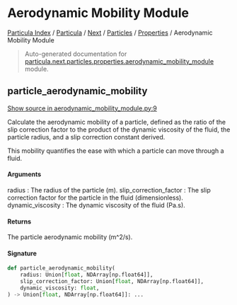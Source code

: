 # Aerodynamic Mobility Module

[Particula Index](../../../../README.md#particula-index) / [Particula](../../../index.md#particula) / [Next](../../index.md#next) / [Particles](../index.md#particles) / [Properties](./index.md#properties) / Aerodynamic Mobility Module

> Auto-generated documentation for [particula.next.particles.properties.aerodynamic_mobility_module](https://github.com/Gorkowski/particula/blob/main/particula/next/particles/properties/aerodynamic_mobility_module.py) module.

## particle_aerodynamic_mobility

[Show source in aerodynamic_mobility_module.py:9](https://github.com/Gorkowski/particula/blob/main/particula/next/particles/properties/aerodynamic_mobility_module.py#L9)

Calculate the aerodynamic mobility of a particle, defined as the ratio
of the slip correction factor to the product of the dynamic viscosity of
the fluid, the particle radius, and a slip correction constant derived.

This mobility quantifies the ease with which a particle can move through
a fluid.

#### Arguments

radius : The radius of the particle (m).
slip_correction_factor : The slip correction factor for the particle
    in the fluid (dimensionless).
dynamic_viscosity : The dynamic viscosity of the fluid (Pa.s).

#### Returns

The particle aerodynamic mobility (m^2/s).

#### Signature

```python
def particle_aerodynamic_mobility(
    radius: Union[float, NDArray[np.float64]],
    slip_correction_factor: Union[float, NDArray[np.float64]],
    dynamic_viscosity: float,
) -> Union[float, NDArray[np.float64]]: ...
```
